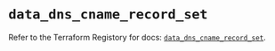 # `data_dns_cname_record_set`

Refer to the Terraform Registory for docs: [`data_dns_cname_record_set`](https://registry.terraform.io/providers/hashicorp/dns/3.4.0/docs/data-sources/cname_record_set).
